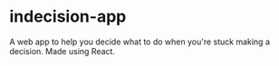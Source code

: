 # indecision-app
A web app to help you decide what to do when you're stuck making a decision. Made using React.
